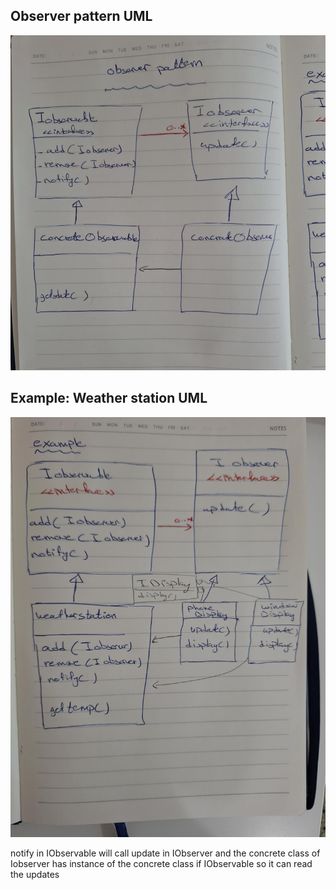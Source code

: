 ## Observer pattern UML
![UML Diagram](images/ObserverPatternUML.png)

## Example: Weather station UML
![Weather station UML](images/WeatherStation_ObserverPatternUML.png)


notify in IObservable will call update in IObserver
and the concrete class of Iobserver has instance of the concrete class if IObservable so it can read the updates
